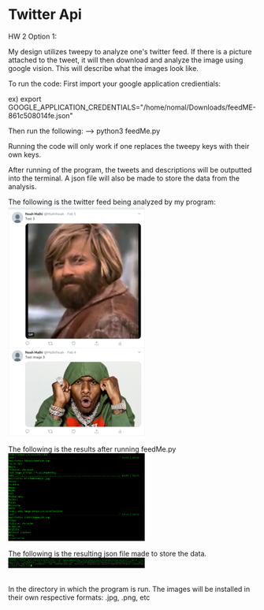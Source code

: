 # Twitter Api
HW 2 Option 1:

My design utilizes tweepy to analyze one's twitter feed. If there is a picture attached to the tweet, it will then download and analyze the image using google vision. This will describe what the images look like.

To run the code:
First import your google application credientials:

ex) export GOOGLE_APPLICATION_CREDENTIALS="/home/nomal/Downloads/feedME-861c508014fe.json" 

Then run the following:
--> python3 feedMe.py

Running the code will only work if one replaces the tweepy keys with their own keys.

After running of the program, the tweets and descriptions will be outputted into the terminal. A json file will also be made to store the data from the analysis.

The following is the twitter feed being analyzed by my program:
<br >
<img src="hw2.png" width="55%" /> <br>

The following is the results after running feedMe.py
<br >
<img src="hw2_term.png" width="55%" /> <br>

The following is the resulting json file made to store the data.
<br >
<img src="json.png" width="55%" /> <br>

<br >
In the directory in which the program is run. The images will be installed in their own respective formats: .jpg, .png, etc